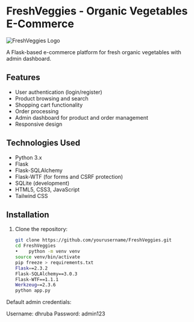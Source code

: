# FreshVeggies - Organic Vegetables E-Commerce

![FreshVeggies Logo](static/op.avif)

A Flask-based e-commerce platform for fresh organic vegetables with admin dashboard.

## Features

- User authentication (login/register)
- Product browsing and search
- Shopping cart functionality
- Order processing
- Admin dashboard for product and order management
- Responsive design

## Technologies Used

- Python 3.x
- Flask
- Flask-SQLAlchemy
- Flask-WTF (for forms and CSRF protection)
- SQLite (development)
- HTML5, CSS3, JavaScript
- Tailwind CSS

## Installation

1. Clone the repository:
   ```bash
   git clone https://github.com/yourusername/FreshVeggies.git
   cd FreshVeggies
   •	python -m venv venv
   source venv/bin/activate
   pip freeze > requirements.txt
   Flask==2.3.2
   Flask-SQLAlchemy==3.0.3
   Flask-WTF==1.1.1
   Werkzeug==2.3.6
   python app.py
   
Default admin credentials:

Username: dhruba
Password: admin123
